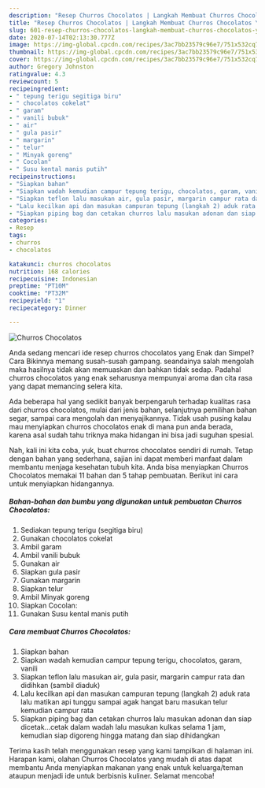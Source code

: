 ```yaml
---
description: "Resep Churros Chocolatos | Langkah Membuat Churros Chocolatos Yang Sempurna"
title: "Resep Churros Chocolatos | Langkah Membuat Churros Chocolatos Yang Sempurna"
slug: 601-resep-churros-chocolatos-langkah-membuat-churros-chocolatos-yang-sempurna
date: 2020-07-14T02:13:30.777Z
image: https://img-global.cpcdn.com/recipes/3ac7bb23579c96e7/751x532cq70/churros-chocolatos-foto-resep-utama.jpg
thumbnail: https://img-global.cpcdn.com/recipes/3ac7bb23579c96e7/751x532cq70/churros-chocolatos-foto-resep-utama.jpg
cover: https://img-global.cpcdn.com/recipes/3ac7bb23579c96e7/751x532cq70/churros-chocolatos-foto-resep-utama.jpg
author: Gregory Johnston
ratingvalue: 4.3
reviewcount: 5
recipeingredient:
- " tepung terigu segitiga biru"
- " chocolatos cokelat"
- " garam"
- " vanili bubuk"
- " air"
- " gula pasir"
- " margarin"
- " telur"
- " Minyak goreng"
- " Cocolan"
- " Susu kental manis putih"
recipeinstructions:
- "Siapkan bahan"
- "Siapkan wadah kemudian campur tepung terigu, chocolatos, garam, vanili"
- "Siapkan teflon lalu masukan air, gula pasir, margarin campur rata dan didihkan (sambil diaduk)"
- "Lalu kecilkan api dan masukan campuran tepung (langkah 2) aduk rata lalu matikan api tunggu sampai agak hangat baru masukan telur kemudian campur rata"
- "Siapkan piping bag dan cetakan churros lalu masukan adonan dan siap dicetak...cetak dalam wadah lalu masukan kulkas selama 1 jam, kemudian siap digoreng hingga matang dan siap dihidangkan"
categories:
- Resep
tags:
- churros
- chocolatos

katakunci: churros chocolatos 
nutrition: 168 calories
recipecuisine: Indonesian
preptime: "PT10M"
cooktime: "PT32M"
recipeyield: "1"
recipecategory: Dinner

---
```



![Churros Chocolatos](https://img-global.cpcdn.com/recipes/3ac7bb23579c96e7/751x532cq70/churros-chocolatos-foto-resep-utama.jpg)

Anda sedang mencari ide resep churros chocolatos yang Enak dan Simpel? Cara Bikinnya memang susah-susah gampang. seandainya salah mengolah maka hasilnya tidak akan memuaskan dan bahkan tidak sedap. Padahal churros chocolatos yang enak seharusnya mempunyai aroma dan cita rasa yang dapat memancing selera kita.

Ada beberapa hal yang sedikit banyak berpengaruh terhadap kualitas rasa dari churros chocolatos, mulai dari jenis bahan, selanjutnya pemilihan bahan segar, sampai cara mengolah dan menyajikannya. Tidak usah pusing kalau mau menyiapkan churros chocolatos enak di mana pun anda berada, karena asal sudah tahu triknya maka hidangan ini bisa jadi suguhan spesial.




Nah, kali ini kita coba, yuk, buat churros chocolatos sendiri di rumah. Tetap dengan bahan yang sederhana, sajian ini dapat memberi manfaat dalam membantu menjaga kesehatan tubuh kita. Anda bisa menyiapkan Churros Chocolatos memakai 11 bahan dan 5 tahap pembuatan. Berikut ini cara untuk menyiapkan hidangannya.

<!--inarticleads1-->

##### Bahan-bahan dan bumbu yang digunakan untuk pembuatan Churros Chocolatos:

1. Sediakan  tepung terigu (segitiga biru)
1. Gunakan  chocolatos cokelat
1. Ambil  garam
1. Ambil  vanili bubuk
1. Gunakan  air
1. Siapkan  gula pasir
1. Gunakan  margarin
1. Siapkan  telur
1. Ambil  Minyak goreng
1. Siapkan  Cocolan:
1. Gunakan  Susu kental manis putih




<!--inarticleads2-->

##### Cara membuat Churros Chocolatos:

1. Siapkan bahan
1. Siapkan wadah kemudian campur tepung terigu, chocolatos, garam, vanili
1. Siapkan teflon lalu masukan air, gula pasir, margarin campur rata dan didihkan (sambil diaduk)
1. Lalu kecilkan api dan masukan campuran tepung (langkah 2) aduk rata lalu matikan api tunggu sampai agak hangat baru masukan telur kemudian campur rata
1. Siapkan piping bag dan cetakan churros lalu masukan adonan dan siap dicetak...cetak dalam wadah lalu masukan kulkas selama 1 jam, kemudian siap digoreng hingga matang dan siap dihidangkan




Terima kasih telah menggunakan resep yang kami tampilkan di halaman ini. Harapan kami, olahan Churros Chocolatos yang mudah di atas dapat membantu Anda menyiapkan makanan yang enak untuk keluarga/teman ataupun menjadi ide untuk berbisnis kuliner. Selamat mencoba!
